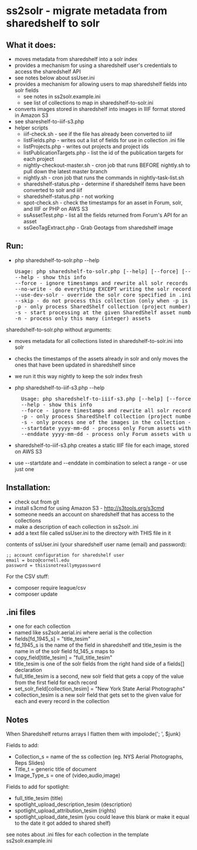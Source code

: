 # ss2solr - migrate metadata from sharedshelf to solr

## What it does:
- moves metadata from sharedshelf into a solr index
- provides a mechanism for using a sharedshelf user's credentials to access the sharedshelf API
 - see notes below about ssUser.ini
- provides a mechanism for allowing users to map sharedshelf fields into solr fields
  - see notes in ss2solr.example.ini
  - see list of collections to map in sharedshelf-to-solr.ini
- converts images stored in sharedshelf into images in IIIF format stored in Amazon S3
 - see shareshelf-to-iiif-s3.php
- helper scripts
  - iiif-check.sh - see if the file has already been converted to iiif
  - listFields.php - writes out a list of fields for use in collection .ini file
  - listProjects.php - writes out projects and project ids
  - listPublicationTargets.php - list the id of the publication targets for each project
  - nightly-checkout-master.sh - cron job that runs BEFORE nightly.sh to pull down the latest master branch
  - nightly.sh - cron job that runs the commands in nightly-task-list.sh
  - sharedshelf-status.php - determine if sharedshelf items have been converted to solr and iiif
  - sharedshelf-status.php - not working
  - spot-check.sh - check the timestamps for an asset in Forum, solr, and IIIF or PHP on AWS S3
  - ssAssetTest.php - list all the fields returned from Forum's API for an asset
  - ssGeoTagExtract.php - Grab Geotags from sharedshelf image

## Run:
- php sharedshelf-to-solr.php --help

  <pre>
  Usage: php sharedshelf-to-solr.php [--help] [--force] [--no-write] [--use-dev-solr] [--skip] [-p NNN] [-s NNN] [-n NNN]
  --help - show this info
  --force - ignore timestamps and rewrite all solr records
  --no-write - do everything EXCEPT writing the solr records
  --use-dev-solr - override the solr core specified in .ini file using http://jrc88.solr.library.cornell.edu/solr/digitalcollections_dev
  --skip - do not process this collection (only when -p is specified)
  -p - only process SharedShelf collection (project number) NNN (NNN must be numeric) - see listProjects.php
  -s - start processing at the given SharedShelf asset number NNN (NNN must be numeric) (asset numbers ascend during processing)
  -n - process only this many (integer) assets
</pre>

sharedshelf-to-solr.php without arguments:
- moves metadata for all collections listed in sharedshelf-to-solr.ini into solr
- checks the timestamps of the assets already in solr and only moves the ones that have been updated in sharedshelf since
- we run it this way nightly to keep the solr index fresh

- php sharedshelf-to-iiif-s3.php --help

  <pre>
    Usage: php sharedshelf-to-iiif-s3.php [--help] [--force] [-p NNN] [-s NNN]
    --help - show this info
    --force - ignore timestamps and rewrite all solr records
    -p - only process SharedShelf collection (project number) NNN (NNN must be numeric) - see listProjects.php
    -s - only process one of the images in the collection - id NNN
    --startdate yyyy-mm-dd - process only Forum assets with updated_on this date or later
    --enddate yyyy-mm-dd - process only Forum assets with updated_on this date or earlier
  </pre>

- sharedshelf-to-iiif-s3.php creates a static IIIF file for each image, stored on AWS S3
- use --startdate and --enddate in combination to select a range - or use just one

## Installation:
- check out from git
- install s3cmd for using Amazon S3 - http://s3tools.org/s3cmd
- someone needs an account on sharedshelf that has access to the collections
- make a description of each collection in ss2solr.<collection>.ini
- add a text file called ssUser.ini to the directory with THIS file in it

contents of ssUser.ini (your sharedshelf user name (email) and password):

    ;; account configuration for sharedshelf user
    email = bozo@cornell.edu
    password = thisisnotreallymypassword

For the CSV stuff:
- composer require league/csv
- composer update

## .ini files
- one for each collection
- named like ss2solr.aerial.ini where aerial is the collection
- fields[fd_1945_s] = "title_tesim"
 - fd_1945_s is the name of the field in sharedshelf and title_tesim is the name in of the solr field fd_145_s maps to
- copy_field[title_tesim] = "full_title_tesim"
 - title_tesim is one of the solr fields from the right hand side of a fields[] declaration
 - full_title_tesim is a second, new solr field that gets a copy of the value from the first field for each record
- set_solr_field[collection_tesim] = "New York State Aerial Photographs"
 - collection_tesim is a new solr field that gets set to the given value for each and every record in the collection


## Notes

When Sharedshelf returns arrays I flatten them with impolode('; ', $junk)

Fields to add:
- Collection_s = name of the ss collection (eg. NYS Aerial Photographs, Reps Slides)
- Title_t = generic title of document
- Image_Type_s = one of (video,audio,image)

Fields to add for spotlight:
- full_title_tesim  (title)
- spotlight_upload_description_tesim (description)
- spotlight_upload_attribution_tesim (rights)
- spotlight_upload_date_tesim (you could leave this blank or make it equal to the date it got added to shared shelf)

see notes about .ini files for each collection in the template ss2solr.example.ini
